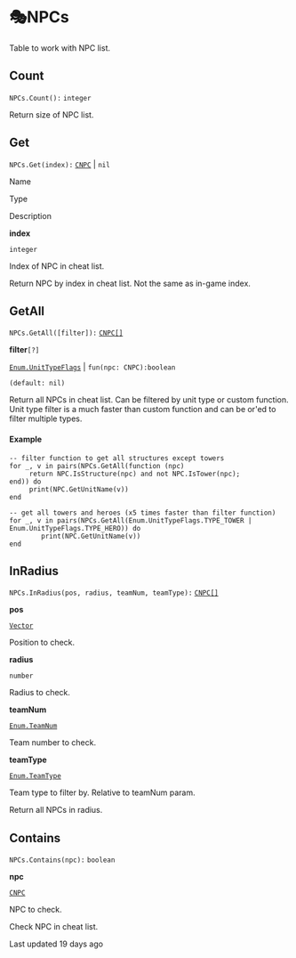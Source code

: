 # 🎭NPCs

Table to work with NPC list\.

## [](#count)Count

`NPCs.Count():` `integer`

Return size of NPC list\.

## [](#get)Get

`NPCs.Get(index):` [`CNPC`](https://uczone.gitbook.io/api-v2.0/game-components/core/npc) \| `nil`

Name

Type

Description

**index**

`integer`

Index of NPC in cheat list\.

Return NPC by index in cheat list\. Not the same as in\-game index\.

## [](#getall)GetAll

`NPCs.GetAll([filter]):` [`CNPC[]`](https://uczone.gitbook.io/api-v2.0/game-components/core/npc)

**filter**`[?]`

[`Enum.UnitTypeFlags`](https://uczone.gitbook.io/api-v2.0/cheats-types-and-callbacks/enums#enum.unittypeflags) \| `fun(npc: CNPC):boolean`

`(default: nil)`

Return all NPCs in cheat list\. Can be filtered by unit type or custom function\.
Unit type filter is a much faster than custom function and can be or'ed to filter multiple types\.

#### [](#example)Example

```
-- filter function to get all structures except towers
for _, v in pairs(NPCs.GetAll(function (npc)
     return NPC.IsStructure(npc) and not NPC.IsTower(npc);
end)) do
     print(NPC.GetUnitName(v))
end

-- get all towers and heroes (x5 times faster than filter function)
for _, v in pairs(NPCs.GetAll(Enum.UnitTypeFlags.TYPE_TOWER | Enum.UnitTypeFlags.TYPE_HERO)) do
		print(NPC.GetUnitName(v))
end
```

## [](#inradius)InRadius

`NPCs.InRadius(pos, radius, teamNum, teamType):` [`CNPC[]`](https://uczone.gitbook.io/api-v2.0/game-components/core/npc)

**pos**

[`Vector`](https://uczone.gitbook.io/api-v2.0/cheats-types-and-callbacks/classes/math/vector)

Position to check\.

**radius**

`number`

Radius to check\.

**teamNum**

[`Enum.TeamNum`](https://uczone.gitbook.io/api-v2.0/cheats-types-and-callbacks/enums#enum.teamnum)

Team number to check\.

**teamType**

[`Enum.TeamType`](https://uczone.gitbook.io/api-v2.0/cheats-types-and-callbacks/enums#enum.teamtype)

Team type to filter by\. Relative to teamNum param\.

Return all NPCs in radius\.

## [](#contains)Contains

`NPCs.Contains(npc):` `boolean`

**npc**

[`CNPC`](https://uczone.gitbook.io/api-v2.0/game-components/core/npc)

NPC to check\.

Check NPC in cheat list\.

Last updated 19 days ago

